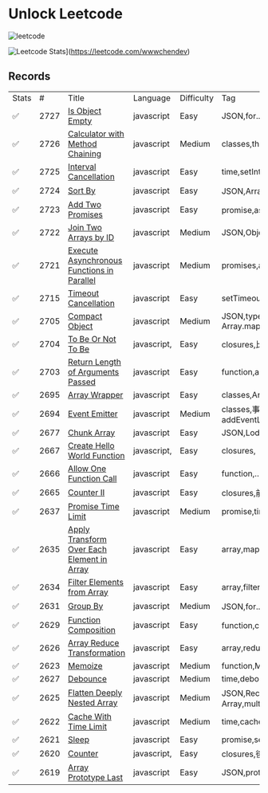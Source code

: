 # Unlock Leetcode 

![leetcode](https://miro.medium.com/v2/resize:fit:500/0*SWOk6LWIbav_5kas.png)

![Leetcode Stats](https://leetcard.jacoblin.cool/wwwchendev)](https://leetcode.com/wwwchendev)
## Records
  
   <table>
      <tr>
         <td data-header="Stats">Stats</td>
         <td data-header="#">#</td>
         <td data-header="Title">Title</td>
         <td data-header="Language">Language</td>
         <td data-header="Difficulty">Difficulty</td>
         <td data-header="Tag">Tag</td>
      </tr>
      <tr data-problem="2727">
         <td data-header="Stats"> ✅</td>
         <td data-header="#">2727</td>
         <td data-header="Title">
            <a href="https://github.com/wwwchendev/UNLOCK-Leetcode/blob/main/problems/2727/README.md">Is Object Empty</a>
         </td>
         <td data-header="Language">javascript</td>
         <td data-header="Difficulty">Easy</td>
         <td data-header="Tag">JSON,for...in,</td>
      </tr>
      <tr data-problem="2726">
         <td data-header="Stats"> ✅</td>
         <td data-header="#">2726</td>
         <td data-header="Title">
            <a href="https://github.com/wwwchendev/UNLOCK-Leetcode/blob/main/problems/2726/README.md">Calculator with Method Chaining</a>
         </td>
         <td data-header="Language">javascript</td>
         <td data-header="Difficulty">Medium</td>
         <td data-header="Tag">classes,this</td>
      </tr>
      <tr data-problem="2725">
         <td data-header="Stats"> ✅</td>
         <td data-header="#">2725</td>
         <td data-header="Title">
            <a href="https://github.com/wwwchendev/UNLOCK-Leetcode/blob/main/problems/2725/README.md">Interval Cancellation</a>
         </td>
         <td data-header="Language">javascript</td>
         <td data-header="Difficulty">Easy</td>
         <td data-header="Tag">time,setInterval</td>
      </tr>
      <tr data-problem="2724">
         <td data-header="Stats"> ✅</td>
         <td data-header="#">2724</td>
         <td data-header="Title">
            <a href="https://github.com/wwwchendev/UNLOCK-Leetcode/blob/main/problems/2724/README.md">Sort By</a>
         </td>
         <td data-header="Language">javascript</td>
         <td data-header="Difficulty">Easy</td>
         <td data-header="Tag">JSON,Array.slice(),Array.sort(),比較函式</td>
      </tr>
      <tr data-problem="2723">
         <td data-header="Stats"> ✅
         </td>
         <td data-header="#"> 2723
         </td>
         <td data-header="Title">
            <a href="https://github.com/wwwchendev/UNLOCK-Leetcode/blob/main/problems/2723/README.md">
               Add Two Promises
            </a>
         </td>
         <td data-header="Language"> javascript
         </td>
         <td data-header="Difficulty"> Easy
         </td>
         <td data-header="Tag"> promise,async/await,解構賦值,reduce
         </td>
      </tr>
      <tr data-problem="2722">
         <td data-header="Stats"> ✅</td>
         <td data-header="#">2722</td>
         <td data-header="Title">
            <a href="https://github.com/wwwchendev/UNLOCK-Leetcode/blob/main/problems/2722/README.md">Join Two Arrays by ID</a>
         </td>
         <td data-header="Language">javascript</td>
         <td data-header="Difficulty">Medium</td>
         <td data-header="Tag">JSON,Object.keys,Object.values,Object[key]</td>
      </tr>
      <tr data-problem="2721">
         <td data-header="Stats"> ✅</td>
         <td data-header="#">2721</td>
         <td data-header="Title">
            <a href="https://github.com/wwwchendev/UNLOCK-Leetcode/blob/main/problems/2721/README.md">Execute Asynchronous Functions in Parallel</a>
         </td>
         <td data-header="Language">javascript</td>
         <td data-header="Difficulty">Medium</td>
         <td data-header="Tag">promises,array</td>
      </tr>
      <tr data-problem="2715">
         <td data-header="Stats"> ✅</td>
         <td data-header="#">2715</td>
         <td data-header="Title">
            <a href="https://github.com/wwwchendev/UNLOCK-Leetcode/blob/main/problems/2715/README.md">Timeout Cancellation</a>
         </td>
         <td data-header="Language">javascript</td>
         <td data-header="Difficulty">Easy</td>
         <td data-header="Tag">setTimeout,clearTimeout</td>
      </tr>
      <tr data-problem="2705">
         <td data-header="Stats"> ✅</td>
         <td data-header="#">2705</td>
         <td data-header="Title">
            <a href="https://github.com/wwwchendev/UNLOCK-Leetcode/blob/main/problems/2705/README.md">Compact Object</a>
         </td>
         <td data-header="Language">javascript</td>
         <td data-header="Difficulty">Medium</td>
         <td data-header="Tag">JSON,typeof,Array,Array.filter(Boolean),<br>Array.map(),Boolean(val),for...in,</td>
      </tr>
      <tr data-problem="2704">
         <td data-header="Stats"> ✅
         </td>
         <td data-header="#"> 2704
         </td>
         <td data-header="Title">
            <a href="https://github.com/wwwchendev/UNLOCK-Leetcode/blob/main/problems/2704/README.md">
               To Be Or Not To Be
            </a>
         </td>
         <td data-header="Language"> javascript,
         </td>
         <td data-header="Difficulty"> Easy
         </td>
         <td data-header="Tag"> closures,比較運算符,邏輯運算子
         </td>
      </tr>
      <tr data-problem="2703">
         <td data-header="Stats"> ✅
         </td>
         <td data-header="#"> 2703
         </td>
         <td data-header="Title">
            <a href="https://github.com/wwwchendev/UNLOCK-Leetcode/blob/main/problems/2703/README.md">
               Return Length of Arguments Passed
            </a>
         </td>
         <td data-header="Language"> javascript
         </td>
         <td data-header="Difficulty"> Easy
         </td>
         <td data-header="Tag"> function,arguments
         </td>
      </tr>
      <tr data-problem="2695">
         <td data-header="Stats"> ✅</td>
         <td data-header="#">2695</td>
         <td data-header="Title">
            <a href="https://github.com/wwwchendev/UNLOCK-Leetcode/blob/main/problems/2695/README.md">Array Wrapper</a>
         </td>
         <td data-header="Language">javascript</td>
         <td data-header="Difficulty">Easy</td>
         <td data-header="Tag">classes,Array.flat(),Array.join()</td>
      </tr>
      <tr data-problem="2694">
         <td data-header="Stats"> ✅</td>
         <td data-header="#">2694</td>
         <td data-header="Title">
            <a href="https://github.com/wwwchendev/UNLOCK-Leetcode/blob/main/problems/2694/README.md">Event Emitter</a>
         </td>
         <td data-header="Language">javascript</td>
         <td data-header="Difficulty">Medium</td>
         <td data-header="Tag">classes,事件管理工具,類addEventListener,Map</td>
      </tr>
      <tr data-problem="2677">
         <td data-header="Stats"> ✅</td>
         <td data-header="#">2677</td>
         <td data-header="Title">
            <a href="https://github.com/wwwchendev/UNLOCK-Leetcode/blob/main/problems/2677/README.md">Chunk Array</a>
         </td>
         <td data-header="Language">javascript</td>
         <td data-header="Difficulty">Easy</td>
         <td data-header="Tag">JSON,Lodash,Chunk Array,%,</td>
      </tr>
      <tr data-problem="2667">
         <td data-header="Stats"> ✅
         </td>
         <td data-header="#"> 2667
         </td>
         <td data-header="Title">
            <a href="https://github.com/wwwchendev/UNLOCK-Leetcode/blob/main/problems/2667/README.md">
               Create Hello World Function
            </a>
         </td>
         <td data-header="Language"> javascript,
         </td>
         <td data-header="Difficulty"> Easy
         </td>
         <td data-header="Tag"> closures,
         </td>
      </tr>
      <tr data-problem="2666">
         <td data-header="Stats"> ✅
         </td>
         <td data-header="#"> 2666
         </td>
         <td data-header="Title">
            <a href="https://github.com/wwwchendev/UNLOCK-Leetcode/blob/main/problems/2666/README.md">
               Allow One Function Call
            </a>
         </td>
         <td data-header="Language"> javascript
         </td>
         <td data-header="Difficulty"> Easy
         </td>
         <td data-header="Tag"> function,...args,
         </td>
      </tr>
      <tr data-problem="2665">
         <td data-header="Stats"> ✅
         </td>
         <td data-header="#"> 2665
         </td>
         <td data-header="Title">
            <a href="https://github.com/wwwchendev/UNLOCK-Leetcode/blob/main/problems/2665/README.md">
               Counter II
            </a>
         </td>
         <td data-header="Language"> javascript
         </td>
         <td data-header="Difficulty"> Easy
         </td>
         <td data-header="Tag"> closures,前置遞增運算子
         </td>
      </tr>
      <tr data-problem="2637">
         <td data-header="Stats"> ✅</td>
         <td data-header="#">2637</td>
         <td data-header="Title">
            <a href="https://github.com/wwwchendev/UNLOCK-Leetcode/blob/main/problems/2637/README.md">Promise Time Limit</a>
         </td>
         <td data-header="Language">javascript</td>
         <td data-header="Difficulty">Medium</td>
         <td data-header="Tag">promise,time,Promise.race(),then</td>
      </tr>
      <tr data-problem="2635">
         <td data-header="Stats"> ✅
         </td>
         <td data-header="#"> 2635
         </td>
         <td data-header="Title">
            <a href="https://github.com/wwwchendev/UNLOCK-Leetcode/blob/main/problems/2635/README.md">
               Apply Transform Over Each Element in Array
            </a>
         </td>
         <td data-header="Language"> javascript
         </td>
         <td data-header="Difficulty"> Easy
         </td>
         <td data-header="Tag"> array,map
         </td>
      </tr>
      <tr data-problem="2634">
         <td data-header="Stats"> ✅
         </td>
         <td data-header="#"> 2634
         </td>
         <td data-header="Title">
            <a href="https://github.com/wwwchendev/UNLOCK-Leetcode/blob/main/problems/2634/README.md">
               Filter Elements from Array
            </a>
         </td>
         <td data-header="Language"> javascript
         </td>
         <td data-header="Difficulty"> Easy
         </td>
         <td data-header="Tag"> array,filter
         </td>
      </tr>
      <tr data-problem="2631">
         <td data-header="Stats"> ✅</td>
         <td data-header="#">2631</td>
         <td data-header="Title">
            <a href="https://github.com/wwwchendev/UNLOCK-Leetcode/blob/main/problems/2631/README.md">Group By</a>
         </td>
         <td data-header="Language">javascript</td>
         <td data-header="Difficulty">Medium</td>
         <td data-header="Tag">JSON,for...of,邏輯運算子,object[key]</td>
      </tr>
      <tr data-problem="2629">
         <td data-header="Stats"> ✅
         </td>
         <td data-header="#"> 2629
         </td>
         <td data-header="Title">
            <a href="https://github.com/wwwchendev/UNLOCK-Leetcode/blob/main/problems/2629/README.md">
               Function Composition
            </a>
         </td>
         <td data-header="Language"> javascript
         </td>
         <td data-header="Difficulty"> Easy
         </td>
         <td data-header="Tag"> function,compose,for遞減,reduceRight
         </td>
      </tr>
      <tr data-problem="2626">
         <td data-header="Stats"> ✅
         </td>
         <td data-header="#"> 2626
         </td>
         <td data-header="Title">
            <a href="https://github.com/wwwchendev/UNLOCK-Leetcode/blob/main/problems/2626/README.md">
               Array Reduce Transformation
            </a>
         </td>
         <td data-header="Language"> javascript
         </td>
         <td data-header="Difficulty"> Easy
         </td>
         <td data-header="Tag"> array,reduce
         </td>
      </tr>
      <tr data-problem="2623">
         <td data-header="Stats"> ✅
         </td>
         <td data-header="#"> 2623
         </td>
         <td data-header="Title">
            <a href="https://github.com/wwwchendev/UNLOCK-Leetcode/blob/main/problems/2623/README.md">
               Memoize
            </a>
         </td>
         <td data-header="Language"> javascript
         </td>
         <td data-header="Difficulty"> Medium
         </td>
         <td data-header="Tag"> function,Map,JSON,Cache,memoization
         </td>
      </tr>
      <tr data-problem="2627">
         <td data-header="Stats"> ✅</td>
         <td data-header="#">2627</td>
         <td data-header="Title">
            <a href="https://github.com/wwwchendev/UNLOCK-Leetcode/blob/main/problems/2627/README.md">Debounce</a>
         </td>
         <td data-header="Language">javascript</td>
         <td data-header="Difficulty">Medium</td>
         <td data-header="Tag">time,debounce,Lodash</td>
      </tr>
      <tr data-problem="2625">
         <td data-header="Stats"> ✅</td>
         <td data-header="#">2625</td>
         <td data-header="Title">
            <a href="https://github.com/wwwchendev/UNLOCK-Leetcode/blob/main/problems/2625/README.md">Flatten Deeply Nested Array</a>
         </td>
         <td data-header="Language">javascript</td>
         <td data-header="Difficulty">Medium</td>
         <td data-header="Tag">JSON,Recursion遞迴,...展開運算符,<br>Array,multi-dimensional array</td>
      </tr>
      <tr data-problem="2622">
         <td data-header="Stats"> ✅</td>
         <td data-header="#">2622</td>
         <td data-header="Title">
            <a href="https://github.com/wwwchendev/UNLOCK-Leetcode/blob/main/problems/2622/README.md">Cache With Time Limit</a>
         </td>
         <td data-header="Language">javascript</td>
         <td data-header="Difficulty">Medium</td>
         <td data-header="Tag">time,cache,map,key-value pair,class</td>
      </tr>
      <tr data-problem="2621">
         <td data-header="Stats"> ✅</td>
         <td data-header="#">2621</td>
         <td data-header="Title">
            <a href="https://github.com/wwwchendev/UNLOCK-Leetcode/blob/main/problems/2621/README.md">Sleep</a>
         </td>
         <td data-header="Language">javascript</td>
         <td data-header="Difficulty">Easy</td>
         <td data-header="Tag">promise,setTimeout,async/await</td>
      </tr>
      <tr data-problem="2620">
         <td data-header="Stats"> ✅
         </td>
         <td data-header="#"> 2620
         </td>
         <td data-header="Title">
            <a href="https://github.com/wwwchendev/UNLOCK-Leetcode/blob/main/problems/2620/README.md">
               Counter
            </a>
         </td>
         <td data-header="Language"> javascript,
         </td>
         <td data-header="Difficulty"> Easy
         </td>
         <td data-header="Tag"> closures,後置遞增運算子
         </td>
      </tr>
      <tr data-problem="2619">
         <td data-header="Stats"> ✅</td>
         <td data-header="#">2619</td>
         <td data-header="Title">
            <a href="https://github.com/wwwchendev/UNLOCK-Leetcode/blob/main/problems/2619/README.md">Array Prototype Last</a>
         </td>
         <td data-header="Language">javascript</td>
         <td data-header="Difficulty">Easy</td>
         <td data-header="Tag">JSON,prototype,this,array</td>
      </tr>

   </table>


